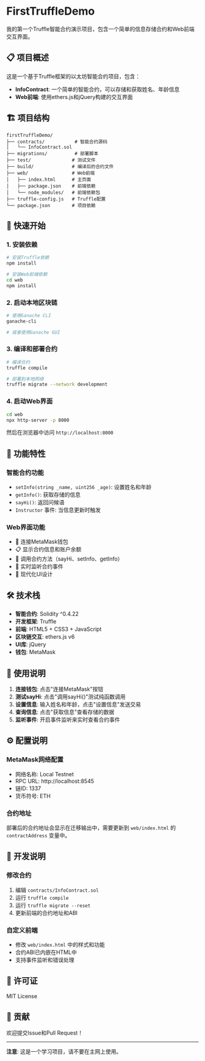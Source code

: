 # FirstTruffleDemo

我的第一个Truffle智能合约演示项目，包含一个简单的信息存储合约和Web前端交互界面。

## 📋 项目概述

这是一个基于Truffle框架的以太坊智能合约项目，包含：
- **InfoContract**: 一个简单的智能合约，可以存储和获取姓名、年龄信息
- **Web前端**: 使用ethers.js和jQuery构建的交互界面

## 🏗️ 项目结构

```
firstTruffleDemo/
├── contracts/           # 智能合约源码
│   └── InfoContract.sol
├── migrations/          # 部署脚本
├── test/               # 测试文件
├── build/              # 编译后的合约文件
├── web/                # Web前端
│   ├── index.html      # 主页面
│   ├── package.json    # 前端依赖
│   └── node_modules/   # 前端依赖包
├── truffle-config.js   # Truffle配置
└── package.json        # 项目依赖
```

## 🚀 快速开始

### 1. 安装依赖

```bash
# 安装Truffle依赖
npm install

# 安装Web前端依赖
cd web
npm install
```

### 2. 启动本地区块链

```bash
# 使用Ganache CLI
ganache-cli

# 或者使用Ganache GUI
```

### 3. 编译和部署合约

```bash
# 编译合约
truffle compile

# 部署到本地网络
truffle migrate --network development
```

### 4. 启动Web界面

```bash
cd web
npx http-server -p 8000
```

然后在浏览器中访问 `http://localhost:8000`

## 📱 功能特性

### 智能合约功能
- `setInfo(string _name, uint256 _age)`: 设置姓名和年龄
- `getInfo()`: 获取存储的信息
- `sayHi()`: 返回问候语
- `Instructor` 事件: 当信息更新时触发

### Web界面功能
- 🔗 连接MetaMask钱包
- 📋 显示合约信息和账户余额
- 🎯 调用合约方法（sayHi、setInfo、getInfo）
- 📡 实时监听合约事件
- 💫 现代化UI设计

## 🛠️ 技术栈

- **智能合约**: Solidity ^0.4.22
- **开发框架**: Truffle
- **前端**: HTML5 + CSS3 + JavaScript
- **区块链交互**: ethers.js v6
- **UI库**: jQuery
- **钱包**: MetaMask

## 📖 使用说明

1. **连接钱包**: 点击"连接MetaMask"按钮
2. **测试sayHi**: 点击"调用sayHi()"测试纯函数调用
3. **设置信息**: 输入姓名和年龄，点击"设置信息"发送交易
4. **查询信息**: 点击"获取信息"查看存储的数据
5. **监听事件**: 开启事件监听来实时查看合约事件

## ⚙️ 配置说明

### MetaMask网络配置
- 网络名称: Local Testnet
- RPC URL: http://localhost:8545
- 链ID: 1337
- 货币符号: ETH

### 合约地址
部署后的合约地址会显示在迁移输出中，需要更新到 `web/index.html` 的 `contractAddress` 变量中。

## 🔧 开发说明

### 修改合约
1. 编辑 `contracts/InfoContract.sol`
2. 运行 `truffle compile`
3. 运行 `truffle migrate --reset`
4. 更新前端的合约地址和ABI

### 自定义前端
- 修改 `web/index.html` 中的样式和功能
- 合约ABI已内嵌在HTML中
- 支持事件监听和错误处理

## 📝 许可证

MIT License

## 🤝 贡献

欢迎提交Issue和Pull Request！

---

**注意**: 这是一个学习项目，请不要在主网上使用。